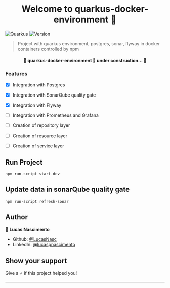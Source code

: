 <h1 align="center">Welcome to quarkus-docker-environment 👋</h1>
<p>
  <img alt="Quarkus" src="https://img.shields.io/badge/quarkus-microservice-green" />
  <img alt="Version" src="https://img.shields.io/badge/version-1.0.0-blue.svg?cacheSeconds=2592000" />
</p>

> Project with quarkus environment,  postgres, sonar, flyway in docker containers controlled by npm
  
  
<h4 align="center"> 
	🚧  quarkus-docker-environment 🚀 under construction...  🚧
</h4>

### Features

- [x] Integration with Postgres
- [x] Integration with SonarQube quality gate
- [x] Integration with Flyway 
- [ ] Integration with Prometheus and Grafana
- [ ] Creation of repository layer
- [ ] Creation of resource layer
- [ ] Creation of service layer


## Run Project

```sh
npm run-script start-dev
```

## Update data in sonarQube quality gate

```sh
npm run-script refresh-sonar
```

## Author

👤 **Lucas Nascimento**

* Github: [@LucasNasc](https://github.com/LucasNasc)
* LinkedIn: [@lucaspnascimento](https://linkedin.com/in/lucaspnascimento)

## Show your support

Give a ⭐️ if this project helped you!

***
